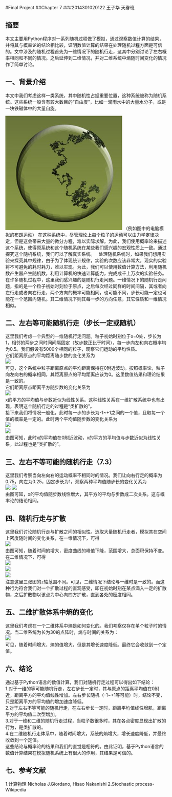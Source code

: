 #Final Project
##Chapter 7
###2014301020122 王子华 天眷班

## 摘要  
本文主要用Python程序对一系列随机过程做了模拟，通过观察数值计算的结果，并将其与概率论的结论相比较，证明数值计算的结果在处理随机过程方面是可信的。文中涉及的随机过程首先为一维情况下的随机行走，这其中分别讨论了左右概率相同和不同的情况。之后延伸到二维情况，并对二维系统中熵随时间变化的情况作了简单讨论。 

## 一、背景介绍  

本文中我们考虑这样一类系统，其中随机性占据重要位置，这种系统被称为随机系统。这些系统一般含有较大数目的“自由度”，比如一滴雨水中的大量水分子，或是一块铁磁体中的大量自旋。

![](https://github.com/arti-fact/compuational_physics_N2014301020122/blob/master/BMonSphere.jpg) 
（例如图中的电脑模拟的布朗运动）
在这种系统中，尽管理论上每个粒子的运动可以由力学定律决定，但是这会带来大量的微分方程，难以实际求解。为此，我们使用概率论来描述这个系统，使得原系统和这个随机系统在某些我们感兴趣的宏观性质上一致。通过探究这个随机系统，我们可以了解真实系统。  
处理随机系统时，如果我们想用实验来探究其中规律，由于为了体现统计规律，实验的次数应该非常大，现实的实验将不可避免的耗时耗力，难以实现。为此，我们可以使用数值计算方法，利用随机数产生器产生随机数，利用计算机的快速计算能力，完成成千上万次的实验任务。  
在许多随机过程中，这里我们感兴趣的是随机行走问题。一维情况下的随机行走问题，指的是一个粒子初始时刻位于原点，之后每次经过同样的时间间隔，其或者向左行走或者向右行走，两个方向的概率可能相同，也可能不同，步长可能一定也可能在一个范围内随机。其二维情况下则其每一步的方向任意，其它性质和一维情况相似。
## 二、左右等可能随机行走（步长一定或随机）  
这里我们考虑一个典型的一维随机行走问题。粒子初始时刻位于x=0处，步长为1，相邻的两步之间时间间隔固定（故步数正比于时间），每一步向左和向右概率均为0.5。我们假设有5000个相同的粒子，观察它们运动的平均性质。  
它们距离原点的平均距离随步数的变化关系为  
[![](https://raw.githubusercontent.com/wuyuqiao/computationalphysics_N2013301020142/master/Ex-15/random%201.png)](https://raw.githubusercontent.com/wuyuqiao/computationalphysics_N2013301020142/master/Ex-15/random%20walk%201.py)  
可见，这个系统中粒子距离原点的平均距离保持在0附近波动。按照概率论，粒子向左向右的概率相同，其距离原点的平均距离应该为0。这里数值结果和理论结果是一致的。  
它们距离原点距离平方随步数的变化关系为  
[![](https://raw.githubusercontent.com/wuyuqiao/computationalphysics_N2013301020142/master/Ex-15/random%202.png)](https://raw.githubusercontent.com/wuyuqiao/computationalphysics_N2013301020142/master/Ex-15/random%20walk%202.py)  
x的平方的平均值与步数近似为线性关系。这种线性关系在一维扩散系统中也有出现，表明这个随机行走的过程是“类扩散的”。  
接下来我们将情况一般化，此时每一步的步长为-1~+1之间的一个值，且取每一个值的概率是一定的。此时两个平均值随步数的变化关系为  
[![](https://raw.githubusercontent.com/wuyuqiao/computationalphysics_N2013301020142/master/Ex-15/random%203.png)](https://raw.githubusercontent.com/wuyuqiao/computationalphysics_N2013301020142/master/Ex-15/random%20walk%203.py)  
[![](https://raw.githubusercontent.com/wuyuqiao/computationalphysics_N2013301020142/master/Ex-15/random%204.png)](https://raw.githubusercontent.com/wuyuqiao/computationalphysics_N2013301020142/master/Ex-15/random%20walk%204.py)  
由图可知，此时x的平均值在0附近波动，x的平方的平均值与步数近似为线性关系，此过程也是“类扩散的”。  
## 三、左右不等可能的随机行走（7.3）  
这里我们考察当向左向右的运动概率不相同时的情况。我们让向右行走的概率为0.75，向左为0.25，固定步长为1，观察两种平均值随步长的变化关系为  
[![](https://raw.githubusercontent.com/wuyuqiao/computationalphysics_N2013301020142/master/Ex-15/random%205.png)](https://raw.githubusercontent.com/wuyuqiao/computationalphysics_N2013301020142/master/Ex-15/random%20walk%205.py) 
[![](https://raw.githubusercontent.com/wuyuqiao/computationalphysics_N2013301020142/master/Ex-15/random%206.png)](https://raw.githubusercontent.com/wuyuqiao/computationalphysics_N2013301020142/master/Ex-15/random%20walk%206.py)  
由图可知，x的平均值随步数线性增大，其平方的平均与步数成二次关系。这与概率论的结论相同。
## 四、随机行走与扩散  
这里我们讨论随机行走与扩散之间的相似性。选取大量随机行走者，模拟其在空间上密度随时间的变化关系，在一维情况下，可得  
[![](https://raw.githubusercontent.com/wuyuqiao/computationalphysics_N2013301020142/master/Ex-15/diffusion%201.png)](https://raw.githubusercontent.com/wuyuqiao/computationalphysics_N2013301020142/master/Ex-15/diffusion%201.py)  
由图可知，随着时间的增大，密度曲线的峰值下降，范围增大，总面积保持不变。  
在二维情况下，可得  
[![](https://raw.githubusercontent.com/wuyuqiao/computationalphysics_N2013301020142/master/Ex-15/diffusion%2021.png)  
![](https://raw.githubusercontent.com/wuyuqiao/computationalphysics_N2013301020142/master/Ex-15/diffusion%2022.png)  
![](https://raw.githubusercontent.com/wuyuqiao/computationalphysics_N2013301020142/master/Ex-15/diffusion%2023.png)](https://raw.githubusercontent.com/wuyuqiao/computationalphysics_N2013301020142/master/Ex-15/diffusion%202.py)  
注意这里三张图的z轴范围不同。可见，二维情况下结论与一维时是一致的。而这种行为符合我们对一个扩散过程的直观感受，即在初始时刻在某点滴入一定的扩散物，之后扩散物以该点为中心向四方扩散，直到各处的密度相同。  
## 五、二维扩散体系中熵的变化  
这里我们考虑在一个二维体系中熵是如何变化的。我们考察仅存在单个粒子时的情况。当二维系统为长为30的点阵时，熵与时间的关系为：  
![](https://raw.githubusercontent.com/wuyuqiao/computationalphysics_N2013301020142/master/Ex-15/entropy%201.png)  
可见，随着时间增大，熵的值增大，但是其增长速度降低。最终它会收敛到一个定值。
## 六、结论
通过基于Python语言的数值计算，我们对随机行走过程可以得出如下结论：  
1.对于一维的等可能随机行走，左右步长一定时，其与原点的距离平均值在0附近，距离平方的平均值线性增加。左右步长随机（-1~+1等可能）时，结论不变，只是距离平方的平均值的增加速度降低。  
2.对于左右不等可能的随机行走，在左右步长一定时，距离平均值线性增肌，距离平方的平均值二次型增加。  
3.对于一维和二维的随机行走过程，当粒子数很多时，其在各点密度显现出扩散的行为，是类扩散的。  
4.在二维随机行走体系中，随着时间增大，系统的熵增大，增长速度降低，并最终收敛到一个定值。  
这些结论与概率论的结果和我们的直觉是相符的。由此证明，基于Python语言的数值计算结果在模拟随机系统上有很大的作用，其结果是可信的。
## 七、参考文献
1.计算物理 Nicholas J.Giordano, Hisao Nakanishi
2.Stochastic process-Wikipedia
